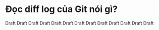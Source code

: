 # Đọc diff log của Git nói gì?

Draft
Draft
Draft
Draft
Draft
Draft
Draft
Draft
Draft
Draft
Draft
Draft
Draft




